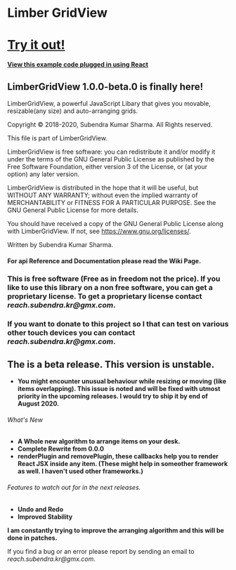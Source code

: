 # Limber GridView

# [Try it out!](https://sharma-subendra-kr.github.io/LimberGridView/)
**[View this example code plugged in using React](https://github.com/sharma-subendra-kr/limber-grid-view-github-page)**

## LimberGridView 1.0.0-beta.0 is finally here!

LimberGridView, a powerful JavaScript Libary that gives you movable, resizable(any size) and auto-arranging grids.

Copyright © 2018-2020, Subendra Kumar Sharma. All Rights reserved.

This file is part of LimberGridView.

LimberGridView is free software: you can redistribute it and/or modify
it under the terms of the GNU General Public License as published by
the Free Software Foundation, either version 3 of the License, or
(at your option) any later version.

LimberGridView is distributed in the hope that it will be useful,
but WITHOUT ANY WARRANTY; without even the implied warranty of
MERCHANTABILITY or FITNESS FOR A PARTICULAR PURPOSE.  See the
GNU General Public License for more details.

You should have received a copy of the GNU General Public License
along with LimberGridView.  If not, see <https://www.gnu.org/licenses/>.

Written by Subendra Kumar Sharma.

#### For api Reference and Documentation please read the Wiki Page. ####

### This is free software (Free as in freedom not the price). If you like to use this library on a non free software, you can get a proprietary license. To get a proprietary license contact _reach.subendra.kr@gmx.com_.

### If you want to donate to this project so I that can test on various other touch devices you can contact _reach.subendra.kr@gmx.com_.

## The is a beta release. This version is unstable.
* **You might encounter unusual behaviour while resizing or moving (like items overlapping). This issue is noted and will be fixed with utmost priority in the upcoming releases. I would try to ship it by end of August 2020.**

###### What's New ######
* **A Whole new algorithm to arrange items on your desk.**
* **Complete Rewrite from 0.0.0**
* **renderPlugin and removePlugin, these callbacks help you to render React JSX inside any item. (These might help in someother framework as well. I haven't used other frameworks.)**

###### Features to watch out for in the next releases. ######
* **Undo and Redo**
* **Improved Stability**

**I am constantly trying to improve the arranging algorithm and this will be done in patches.**

If you find a bug or an error please report by sending an email to _reach.subendra.kr@gmx.com_.

